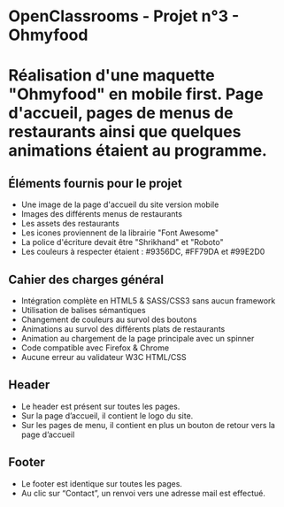 # OpenClassrooms - Projet n°3 - Ohmyfood

# Réalisation d'une maquette "Ohmyfood" en mobile first. Page d'accueil, pages de menus de restaurants ainsi que quelques animations étaient au programme.

## Éléments fournis pour le projet

- Une image de la page d'accueil du site version mobile
- Images des différents menus de restaurants
- Les assets des restaurants
- Les icones proviennent de la librairie "Font Awesome"
- La police d'écriture devait être "Shrikhand" et "Roboto"
- Les couleurs à respecter étaient : #9356DC, #FF79DA et #99E2D0

## Cahier des charges général

- Intégration complète en HTML5 & SASS/CSS3 sans aucun framework
- Utilisation de balises sémantiques
- Changement de couleurs au survol des boutons
- Animations au survol des différents plats de restaurants
- Animation au chargement de la page principale avec un spinner
- Code compatible avec Firefox & Chrome
- Aucune erreur au validateur W3C HTML/CSS

## Header
- Le header est présent sur toutes les pages.
- Sur la page d’accueil, il contient le logo du site.
- Sur les pages de menu, il contient en plus un bouton de retour vers la page d’accueil

## Footer
- Le footer est identique sur toutes les pages.
- Au clic sur “Contact”, un renvoi vers une adresse mail est effectué.
